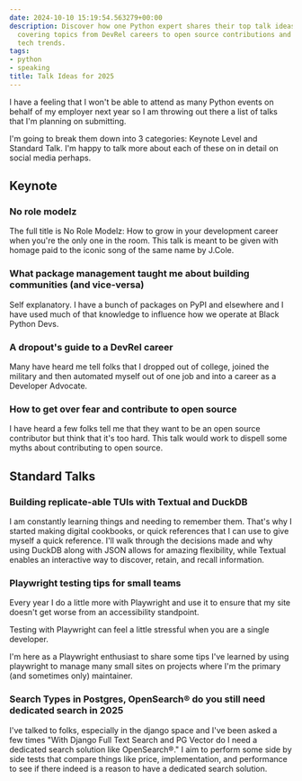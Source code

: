```yaml
---
date: 2024-10-10 15:19:54.563279+00:00
description: Discover how one Python expert shares their top talk ideas for 2025,
  covering topics from DevRel careers to open source contributions and cutting-edge
  tech trends.
tags:
- python
- speaking
title: Talk Ideas for 2025
---
```


I have a feeling that I won't be able to attend as many Python events on behalf of my employer next year so I am throwing out there a list of talks that I'm planning on submitting.

I'm going to break them down into 3 categories: Keynote Level and Standard Talk. I'm happy to talk more about each of these on in detail on social media perhaps.

## Keynote

### No role modelz

The full title is No Role Modelz: How to grow in your development career when you're the only one in the room. This talk is meant to be given with homage paid to the iconic song of the same name by J.Cole.

### What package management taught me about building communities (and vice-versa)

Self explanatory. I have a bunch of packages on PyPI and elsewhere and I have used much of that knowledge to influence how we operate at Black Python Devs.

### A dropout's guide to a DevRel career

Many have heard me tell folks that I dropped out of college, joined the military and then automated myself out of one job and into a career as a Developer Advocate.

### How to get over fear and contribute to open source

I have heard a few folks tell me that they want to be an open source contributor but think that it's too hard. This talk would work to dispell some myths about contributing to open source.

## Standard Talks

### Building replicate-able TUIs with Textual and DuckDB

I am constantly learning things and needing to remember them. That's why I started making digital cookbooks, or quick references that I can use to give myself a quick reference. I'll walk through the decisions made and why using DuckDB along with JSON allows for amazing flexibility, while Textual enables an interactive way to discover, retain, and recall information.

### Playwright testing tips for small teams

Every year I do a little more with Playwright and use it to ensure that my site doesn't get worse from an accessibility standpoint.

Testing with Playwright can feel a little stressful when you are a single developer.

I'm here as a Playwright enthusiast to share some tips I've learned by using playwright to manage many small sites on projects where I'm the primary (and sometimes only) maintainer.

### Search Types in Postgres, OpenSearch®️ do you still need dedicated search in 2025

I've talked to folks, especially in the django space and I've been asked a few times "With Django Full Text Search and PG Vector do I need a dedicated search solution like OpenSearch®️." I aim to perform some side by side tests that compare things like price, implementation, and performance to see if there indeed is a reason to have a dedicated search solution.
